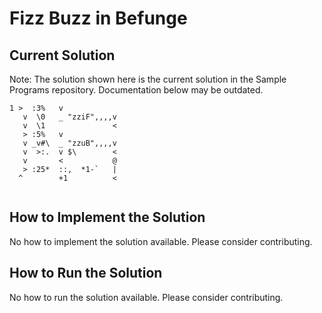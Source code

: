 # Fizz Buzz in Befunge

## Current Solution

Note: The solution shown here is the current solution in the Sample Programs repository. Documentation below may be outdated.

```Befunge
1 >  :3%   v            
   v  \0   _ "zziF",,,,v
   v  \1               <
   > :5%   v            
   v _v#\  _ "zzuB",,,,v
   v  >:.  v $\        <
   v       <           @
   > :25*  ::,  *1-`   |
  ^        +1          <


```

## How to Implement the Solution

No how to implement the solution available. Please consider contributing.

## How to Run the Solution

No how to run the solution available. Please consider contributing.